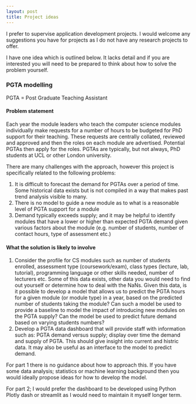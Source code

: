 ```yaml
---
layout: post
title: Project ideas
---
```


<div class="message">
I prefer to supervise application development projects. I would welcome any suggestions you have for projects as I do not have any research projects to offer.
</div>

I have one idea which is outlined below. It lacks detail and if you are interested you will need to be prepared to think about how to solve the problem yourself.

### PGTA modelling

PGTA = Post Graduate Teaching Assistant

#### Problem statement

Each year the module leaders who teach the computer science modules individually make requests for a number of hours to be budgeted for PhD support for their teaching. These requests are centrally collated, reviewed and approved and then the roles on each module are advertised. Potential PGTAs then apply for the roles. PGTAs are typically, but not always, PhD students at UCL or other London university.

There are many challenges with the approach, however this project is specifically related to the following problems:

1. It is difficult to forecast the demand for PGTAs over a period of time. Some historical data exists but is not compiled in a way that makes past trend analysis visible to many.
2. There is no model to guide a new module as to what is a reasonable level of PGTA support for a module
3. Demand typically exceeds supply; and it may be helpful to identify modules that have a lower or higher than expected PGTA demand given various factors about the module (e.g. number of students, number of contact hours, type of assessment etc.)

#### What the solution is likely to involve

1. Consider the profile for CS modules such as number of students enrolled, assessment type (coursework/exam), class types (lecture, lab, tutorial), programming language or other skills needed, number of lecturers etc. Some of this data exists, other data you would need to find out yourself or determine how to deal with the NaNs. Given this data, is it possible to develop a model that allows us to predict the PGTA hours for a given module (or module type) in a year, based on the predicted number of students taking the module? Can such a model be used to provide a baseline to model the impact of introducing new modules on the PGTA supply? Can the model be used to predict future demand based on varying students numbers?
2. Develop a PGTA data dashboard that will provide staff with information such as: PGTA demand versus supply; display over time the demand and supply of PGTA. This should give insight into current and histric data. It may also be useful as an interface to the model to predict demand.

For part 1 there is no guidance about how to approach this. If you have some data analysis; statistics or machine learning background then you would ideally propose ideas for how to develop the model.

For part 2; I would prefer the dashboard to be developed using Python Plotly dash or streamlit as I would need to maintain it myself longer term.
